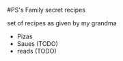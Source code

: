 #PS's Family secret recipes

set of recipes as given by my grandma

* Pizas 
* Saues (TODO)
* reads (TODO)